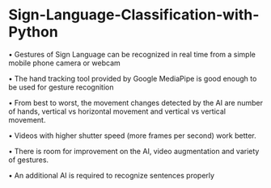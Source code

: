 # Sign-Language-Classification-with-Python

• Gestures of Sign Language can be recognized in real time from a simple mobile
phone camera or webcam

• The hand tracking tool provided by Google MediaPipe is good enough to be
used for gesture recognition

• From best to worst, the movement changes detected by the AI are number of
hands, vertical vs horizontal movement and vertical vs vertical movement.

• Videos with higher shutter speed (more frames per second) work better.

• There is room for improvement on the AI, video augmentation and variety of
gestures.

• An additional AI is required to recognize sentences properly
